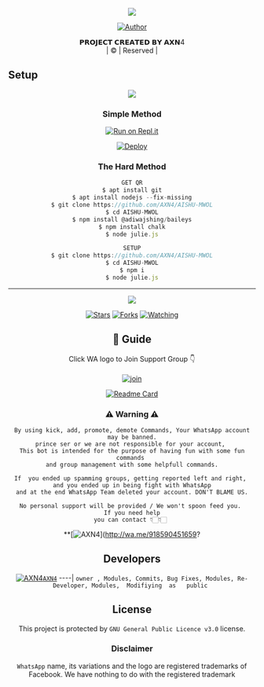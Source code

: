 
</p>
<div align="center">
  <p align="center">
<img src=https://i.imgur.com/mJhs5Bc.jpeg>
</p>


  <p align="center">
<a href="https://github.com/AXN4"><img title="Author" src="https://img.shields.io/badge/Author-AISHUMWOL-cyberchekuthan/Amalser_v2?color=blue&style=for-the-badge&logo=whatsapp"></a>
</p>
</div>
<p align="center">
𝗣𝗥𝗢𝗝𝗘𝗖𝗧 𝗖𝗥𝗘𝗔𝗧𝗘𝗗 𝗕𝗬 𝗔𝗫𝗡4
    <br>
       | © |
        Reserved |
    <br> 
</p>

## Setup
<div align="center"> 

<img src="https://github.com/SP-XD/SP-XD/blob/main/images/dino_rounded.gif?raw=true" href="https://github.com/SP-XD" />



  ### Simple Method
  
[![Run on Repl.it](https://repl.it/badge/github/quiec/whatsAlfa)](https://replit.com/@AXN4QR/AXN4?)

[![Deploy](https://www.herokucdn.com/deploy/button.svg)](https://heroku.com/deploy?template=https://github.com/AXN4/AISHU-MWOL.git)

  
  
### The Hard Method
```js
GET QR
$ apt install git
$ apt install nodejs --fix-missing
$ git clone https://github.com/AXN4/AISHU-MWOL
$ cd AISHU-MWOL
$ npm install @adiwajshing/baileys
$ npm install chalk
$ node julie.js
```
      
```js
SETUP
$ git clone https://github.com/AXN4/AISHU-MWOL
$ cd AISHU-MWOL
$ npm i
$ node julie.js
```

----

  <p align="center">
  <a href="https://github.com/AXN4/AISHU-MWOL">
    
<a href="https://github.com/AXN4/followers">
<img src="https://img.shields.io/github/repo-size/cyberchekuthan/Kaztroserv1_v2?color=green&label=Repo%20total%20size&style=plastic">
<p align="center">
<a href="https://github.com/AXN4/followers"
<img title="Followers" src="https://img.shields.io/github/followers/PRINCE-SER?color=blue&style=flat-square"></a>
<a href="https://github.com/AXN4/AISHU-MWOL/stargazers/"><img title="Stars" src="https://img.shields.io/github/stars/PRINCE-SER/Prince_ser?color=blue&style=flat-square"></a>
<a href="https://github.com/AXN4/AISHU-MWOL/network/members"><img title="Forks" src="https://img.shields.io/github/forks/PRINCE-SER/Prince_ser?color=blue&style=flat-square"></a>
<a href="https://github.com/AXN4/AISHU-MWOL/watchers"><img title="Watching" src="https://img.shields.io/github/watchers/PRINCE-SER/Prince_ser?label=Watchers&color=blue&style=flat-square"></a>
</p>

## 📢 Guide
Click WA logo to Join Support Group 👇
    <br>
<br>
  [![join](https://github.com/Alien-alfa/PublicBot/blob/main/wlogo.svg.png)](https://chat.whatsapp.com/Bkr0eUKoVse2VgmFazzk4t)
  <div align="center">
       
  [![Readme Card](https://github-readme-stats.vercel.app/api/pin/?username=AXN4&repo=AISHU-MWOL&theme=nightowl)](https://github.com/AXN4/AISHU-MWOL)
  </div>
    
### ⚠ Warning ⚠

```
By using kick, add, promote, demote Commands, Your WhatsApp account may be banned.
prince ser or we are not responsible for your account, 
This bot is intended for the purpose of having fun with some fun commands 
and group management with some helpfull commands.

If  you ended up spamming groups, getting reported left and right, 
and you ended up in being fight with WhatsApp
and at the end WhatsApp Team deleted your account. DON'T BLAME US.

No personal support will be provided / We won't spoon feed you. 
If you need help
you can contact 👇🏻👇🏻 
```
**[![AXN4](https://i.imgur.com/8c02mRI.png)](http://wa.me/918590451659?

## Developers
  <div align="center">

  [![AXN4](https://i.imgur.com/XxpsH71.jpeg)](https://github.com/AXN4)[`AXN4`](https://github.com/AXN4)
----|
   `owner , Modules, Commits, Bug Fixes, Modules, Re-Developer, Modules,  Modifiying  as   public ` 
  </div>
    
>
    


## License
This project is protected by `GNU General Public Licence v3.0` license.

### Disclaimer
`WhatsApp` name, its variations and the logo are registered trademarks of Facebook. We have nothing to do with the registered trademark
